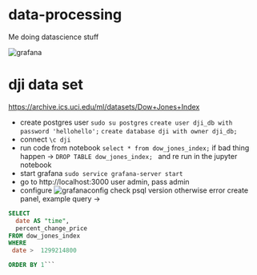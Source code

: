 # data-processing
Me doing datascience stuff

![grafana](https://i.imgur.com/aeByVIz.png)

# dji data set
https://archive.ics.uci.edu/ml/datasets/Dow+Jones+Index

- create postgres user
`sudo su postgres`
`create user dji_db with password 'hellohello';`
`create database dji with owner dji_db;`
- connect
`\c dji`
- run code from notebook
`select * from dow_jones_index;`
if bad thing happen -> 
`DROP TABLE dow_jones_index; `
and re run in the jupyter notebook
- start grafana
`sudo service grafana-server start`
- go to http://localhost:3000
user admin, pass admin
- configure
![grafanaconfig](https://i.imgur.com/zAb2aK7.png)
check psql version otherwise error
create panel, example query ->

```sql
SELECT
  date AS "time",
  percent_change_price
FROM dow_jones_index
WHERE
 date >  1299214800

ORDER BY 1```
